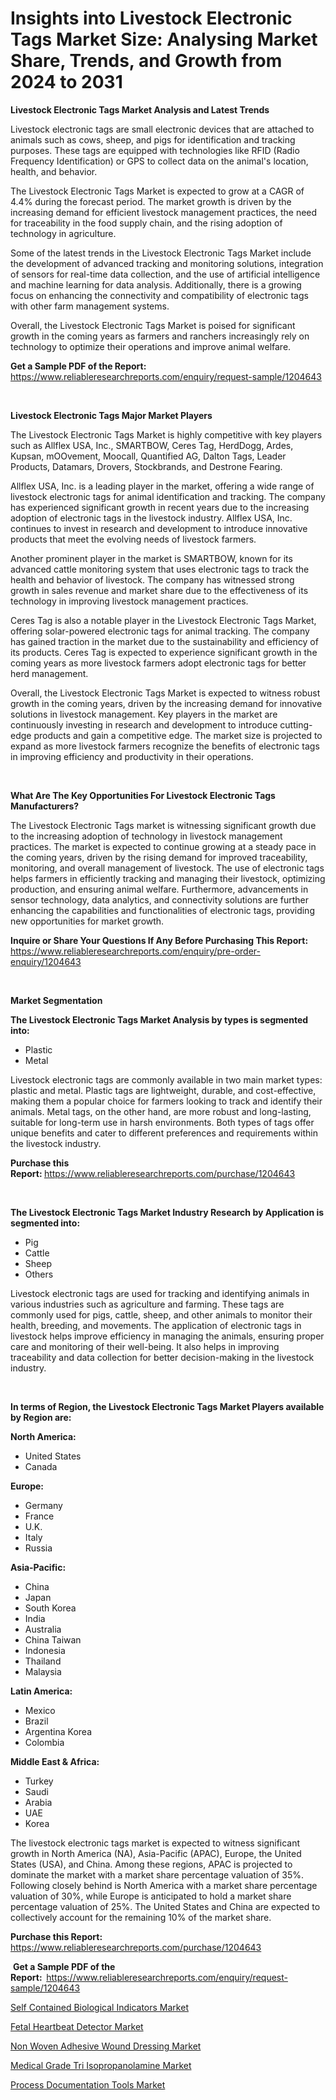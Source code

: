 <p><h1>Insights into Livestock Electronic Tags Market Size: Analysing Market Share, Trends, and Growth from 2024 to 2031</h1></p><p><strong>Livestock Electronic Tags Market Analysis and Latest Trends</strong></p>
<p><p>Livestock electronic tags are small electronic devices that are attached to animals such as cows, sheep, and pigs for identification and tracking purposes. These tags are equipped with technologies like RFID (Radio Frequency Identification) or GPS to collect data on the animal's location, health, and behavior.</p><p>The Livestock Electronic Tags Market is expected to grow at a CAGR of 4.4% during the forecast period. The market growth is driven by the increasing demand for efficient livestock management practices, the need for traceability in the food supply chain, and the rising adoption of technology in agriculture.</p><p>Some of the latest trends in the Livestock Electronic Tags Market include the development of advanced tracking and monitoring solutions, integration of sensors for real-time data collection, and the use of artificial intelligence and machine learning for data analysis. Additionally, there is a growing focus on enhancing the connectivity and compatibility of electronic tags with other farm management systems.</p><p>Overall, the Livestock Electronic Tags Market is poised for significant growth in the coming years as farmers and ranchers increasingly rely on technology to optimize their operations and improve animal welfare.</p></p>
<p><strong>Get a Sample PDF of the Report:&nbsp;</strong> <a href="https://www.reliableresearchreports.com/enquiry/request-sample/1204643">https://www.reliableresearchreports.com/enquiry/request-sample/1204643</a></p>
<p>&nbsp;</p>
<p><strong>Livestock Electronic Tags Major Market Players</strong></p>
<p><p>The Livestock Electronic Tags Market is highly competitive with key players such as Allflex USA, Inc., SMARTBOW, Ceres Tag, HerdDogg, Ardes, Kupsan, mOOvement, Moocall, Quantified AG, Dalton Tags, Leader Products, Datamars, Drovers, Stockbrands, and Destrone Fearing. </p><p>Allflex USA, Inc. is a leading player in the market, offering a wide range of livestock electronic tags for animal identification and tracking. The company has experienced significant growth in recent years due to the increasing adoption of electronic tags in the livestock industry. Allflex USA, Inc. continues to invest in research and development to introduce innovative products that meet the evolving needs of livestock farmers.</p><p>Another prominent player in the market is SMARTBOW, known for its advanced cattle monitoring system that uses electronic tags to track the health and behavior of livestock. The company has witnessed strong growth in sales revenue and market share due to the effectiveness of its technology in improving livestock management practices.</p><p>Ceres Tag is also a notable player in the Livestock Electronic Tags Market, offering solar-powered electronic tags for animal tracking. The company has gained traction in the market due to the sustainability and efficiency of its products. Ceres Tag is expected to experience significant growth in the coming years as more livestock farmers adopt electronic tags for better herd management.</p><p>Overall, the Livestock Electronic Tags Market is expected to witness robust growth in the coming years, driven by the increasing demand for innovative solutions in livestock management. Key players in the market are continuously investing in research and development to introduce cutting-edge products and gain a competitive edge. The market size is projected to expand as more livestock farmers recognize the benefits of electronic tags in improving efficiency and productivity in their operations.</p></p>
<p>&nbsp;</p>
<p><strong>What Are The Key Opportunities For Livestock Electronic Tags Manufacturers?</strong></p>
<p><p>The Livestock Electronic Tags market is witnessing significant growth due to the increasing adoption of technology in livestock management practices. The market is expected to continue growing at a steady pace in the coming years, driven by the rising demand for improved traceability, monitoring, and overall management of livestock. The use of electronic tags helps farmers in efficiently tracking and managing their livestock, optimizing production, and ensuring animal welfare. Furthermore, advancements in sensor technology, data analytics, and connectivity solutions are further enhancing the capabilities and functionalities of electronic tags, providing new opportunities for market growth.</p></p>
<p><strong>Inquire or Share Your Questions If Any Before Purchasing This Report:</strong> <a href="https://www.reliableresearchreports.com/enquiry/pre-order-enquiry/1204643">https://www.reliableresearchreports.com/enquiry/pre-order-enquiry/1204643</a></p>
<p>&nbsp;</p>
<p><strong>Market Segmentation</strong></p>
<p><strong>The Livestock Electronic Tags Market Analysis by types is segmented into:</strong></p>
<p><ul><li>Plastic</li><li>Metal</li></ul></p>
<p><p>Livestock electronic tags are commonly available in two main market types: plastic and metal. Plastic tags are lightweight, durable, and cost-effective, making them a popular choice for farmers looking to track and identify their animals. Metal tags, on the other hand, are more robust and long-lasting, suitable for long-term use in harsh environments. Both types of tags offer unique benefits and cater to different preferences and requirements within the livestock industry.</p></p>
<p><strong>Purchase this Report:&nbsp;</strong><a href="https://www.reliableresearchreports.com/purchase/1204643">https://www.reliableresearchreports.com/purchase/1204643</a></p>
<p>&nbsp;</p>
<p><strong>The Livestock Electronic Tags Market Industry Research by Application is segmented into:</strong></p>
<p><ul><li>Pig</li><li>Cattle</li><li>Sheep</li><li>Others</li></ul></p>
<p><p>Livestock electronic tags are used for tracking and identifying animals in various industries such as agriculture and farming. These tags are commonly used for pigs, cattle, sheep, and other animals to monitor their health, breeding, and movements. The application of electronic tags in livestock helps improve efficiency in managing the animals, ensuring proper care and monitoring of their well-being. It also helps in improving traceability and data collection for better decision-making in the livestock industry.</p></p>
<p>&nbsp;</p>
<p><strong>In terms of Region, the Livestock Electronic Tags Market Players available by Region are:</strong></p>
<p>
    <p> <strong> North America: </strong>
        <ul>
            <li>United States</li>
            <li>Canada</li>
        </ul>
        </p> 
    <p> <strong> Europe: </strong>
        <ul>
            <li>Germany</li>
            <li>France</li>
            <li>U.K.</li>
            <li>Italy</li>
            <li>Russia</li>
        </ul>
        </p> 
    <p> <strong> Asia-Pacific: </strong>
        <ul>
            <li>China</li>
            <li>Japan</li>
            <li>South Korea</li>
            <li>India</li>
            <li>Australia</li>
            <li>China Taiwan</li>
            <li>Indonesia</li>
            <li>Thailand</li>
            <li>Malaysia</li>
        </ul>
        </p> 
    <p> <strong> Latin America: </strong>
        <ul>
            <li>Mexico</li>
            <li>Brazil</li>
            <li>Argentina Korea</li>
            <li>Colombia</li>
        </ul>
        </p> 
    <p> <strong> Middle East & Africa: </strong>
        <ul>
            <li>Turkey</li>
            <li>Saudi</li>
            <li>Arabia</li>
            <li>UAE</li>
            <li>Korea</li>
        </ul>
    </p>
    </p>
<p><p>The livestock electronic tags market is expected to witness significant growth in North America (NA), Asia-Pacific (APAC), Europe, the United States (USA), and China. Among these regions, APAC is projected to dominate the market with a market share percentage valuation of 35%. Following closely behind is North America with a market share percentage valuation of 30%, while Europe is anticipated to hold a market share percentage valuation of 25%. The United States and China are expected to collectively account for the remaining 10% of the market share.</p></p>
<p><strong>Purchase this Report: </strong><a href="https://www.reliableresearchreports.com/purchase/1204643">https://www.reliableresearchreports.com/purchase/1204643</a></p>
<p>&nbsp;<strong>Get a Sample PDF of the Report:&nbsp;&nbsp;</strong><a href="https://www.reliableresearchreports.com/enquiry/request-sample/1204643">https://www.reliableresearchreports.com/enquiry/request-sample/1204643</a></p>
<p><strong></strong></p>
<p><p><a href="https://medium.com/@rosejohnson762014/self-contained-biological-indicators-market-comprehensive-assessment-by-type-application-and-8eb4b5561787">Self Contained Biological Indicators Market</a></p><p><a href="https://github.com/antony131rp/Market-Research-Report-List-2/blob/main/fetal-heartbeat-detector-market.md">Fetal Heartbeat Detector Market</a></p><p><a href="https://medium.com/@sarademiri71/non-woven-adhesive-wound-dressing-market-trends-and-market-analysis-forecasted-for-period-2024-2031-5aead39850b4">Non Woven Adhesive Wound Dressing Market</a></p><p><a href="https://medium.com/@sarademiri71/medical-grade-tri-isopropanolamine-market-outlook-industry-overview-and-forecast-2024-to-2031-cea0328f2ca0">Medical Grade Tri Isopropanolamine Market</a></p><p><a href="https://github.com/cecuraprangm/Market-Research-Report-List-1/blob/main/process-documentation-tools-market.md">Process Documentation Tools Market</a></p></p>